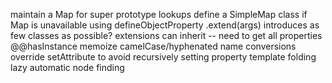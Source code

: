 maintain a Map for super prototype lookups
define a SimpleMap class if Map is unavailable using defineObjectProperty
.extend(args) introduces as few classes as possible?
extensions can inherit -- need to get all properties
@@hasInstance
memoize camelCase/hyphenated name conversions
override setAttribute to avoid recursively setting property
template folding
lazy automatic node finding
